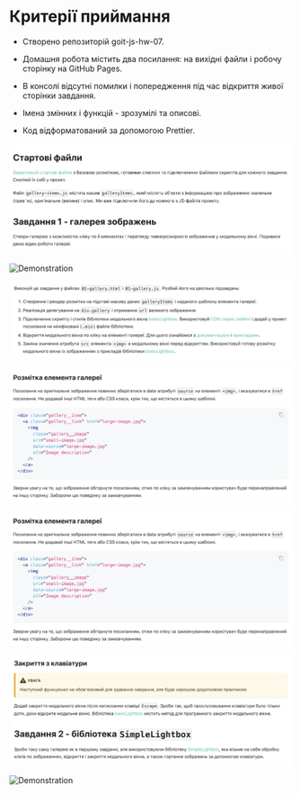 # Критерії приймання

- Створено репозиторій goit-js-hw-07.

- Домашня робота містить два посилання: на вихідні файли і робочу сторінку на
  GitHub Pages.

- В консолі відсутні помилки і попередження під час відкриття живої сторінки
  завдання.

- Імена змінних і функцій - зрозумілі та описові.

- Код відформатований за допомогою Prettier.

![GitHub actions settings](./assets/text-1.png)

![Demonstration](./assets/modal-gallery-1.gif)

![GitHub actions settings](./assets/text-2.png)

![GitHub actions settings](./assets/text-3.png)

![GitHub actions settings](./assets/text-3.png)

![GitHub actions settings](./assets/text-4.png)

![Demonstration](./assets/modal-gallery-2.gif)
